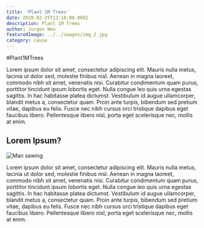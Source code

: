 ```yaml
---
title: 'Plant 1M Trees'
date: 2020-02-25T12:18:00.000Z
description: Plant 1M Trees
author: Jurgen Neo
featuredImage: ../../images/img_2.jpg
category: cause
---
```


#Plant1MTrees

Lorem ipsum dolor sit amet, consectetur adipiscing elit. Mauris nulla metus, lacinia ut dolor sed, molestie finibus nisl. Aenean in magna laoreet, commodo nibh sit amet, venenatis nisi. Curabitur condimentum quam purus, porttitor tincidunt ipsum lobortis eget. Nulla congue leo quis urna egestas sagittis. In hac habitasse platea dictumst. Vestibulum id augue ullamcorper, blandit metus a, consectetur quam. Proin ante turpis, bibendum sed pretium vitae, dapibus eu felis. Fusce nec nibh cursus orci tristique dapibus eget faucibus libero. Pellentesque libero nisl, porta eget scelerisque nec, mollis at enim.

## Lorem Ipsum?

![Man sawing](../../images/img_1.jpg)

Lorem ipsum dolor sit amet, consectetur adipiscing elit. Mauris nulla metus, lacinia ut dolor sed, molestie finibus nisl. Aenean in magna laoreet, commodo nibh sit amet, venenatis nisi. Curabitur condimentum quam purus, porttitor tincidunt ipsum lobortis eget. Nulla congue leo quis urna egestas sagittis. In hac habitasse platea dictumst. Vestibulum id augue ullamcorper, blandit metus a, consectetur quam. Proin ante turpis, bibendum sed pretium vitae, dapibus eu felis. Fusce nec nibh cursus orci tristique dapibus eget faucibus libero. Pellentesque libero nisl, porta eget scelerisque nec, mollis at enim.
